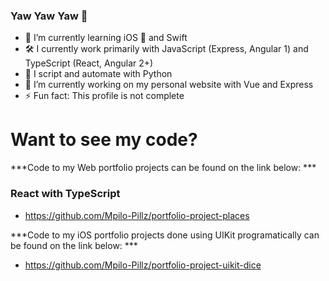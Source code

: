 ### Yaw Yaw Yaw 👋

- 🌱 I’m currently learning iOS 📱 and Swift 
- 🛠 I currently work primarily with JavaScript (Express, Angular 1) and TypeScript (React, Angular 2+)
- 🐍 I script and automate with Python
- 🔭 I’m currently working on my personal website with Vue and Express
- ⚡ Fun fact: This profile is not complete

# Want to see my code?
***Code to my Web portfolio projects can be found on the link below: ***
### React with TypeScript
- https://github.com/Mpilo-Pillz/portfolio-project-places

***Code to my iOS portfolio projects done using UIKit programatically can be found on the link below: ***
- https://github.com/Mpilo-Pillz/portfolio-project-uikit-dice
<!--
**Mpilo-Pillz/Mpilo-Pillz** is a ✨ _special_ ✨ repository because its `README.md` (this file) appears on your GitHub profile.

Here are some ideas to get you started:

- 🔭 I’m currently working on ...
- 🌱 I’m currently learning ...
- 👯 I’m looking to collaborate on ...
- 🤔 I’m looking for help with ...
- 💬 Ask me about ...
- 📫 How to reach me: ...
- 😄 Pronouns: ...
- ⚡ Fun fact: ...
-->
